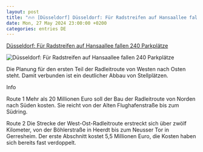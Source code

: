 ```yaml
---
layout: post
title: "🔥🔥 [Düsseldorf] Düsseldorf: Für Radstreifen auf Hansaallee fallen 240 Parkplätze​"
date: Mon, 27 May 2024 23:00:00 +0200
categories: entries DE
---
```

[Düsseldorf: Für Radstreifen auf Hansaallee fallen 240 Parkplätze​](https://rp-online.de/nrw/staedte/duesseldorf/verkehr/duesseldorf-fuer-radstreifen-auf-hansaallee-fallen-240-parkplaetze_aid-113530197)

![Düsseldorf: Für Radstreifen auf Hansaallee fallen 240 Parkplätze​](https://rp-online.de/imgs/32/2/0/2/9/5/2/8/7/3/tok_0ad66ca6d7fd9f7fe6666712f53fed82/w1200_h630_x1796_y1197_rp_hansaallee-6760-e6bd958cc78d568c.jpg)

Die Planung für den ersten Teil der Radleitroute von Westen nach Osten steht. Damit verbunden ist ein deutlicher Abbau von Stellplätzen.

Info

Route 1 Mehr als 20 Millionen Euro soll der Bau der Radleitroute von Norden nach Süden kosten. Sie reicht von der Alten Flughafenstraße bis zum Südring.

Route 2 Die Strecke der West-Ost-Radleitroute erstreckt sich über zwölf Kilometer, von der Böhlerstraße in Heerdt bis zum Neusser Tor in Gerresheim. Der erste Abschnitt kostet 5,5 Millionen Euro, die Kosten haben sich bereits fast verdoppelt.

